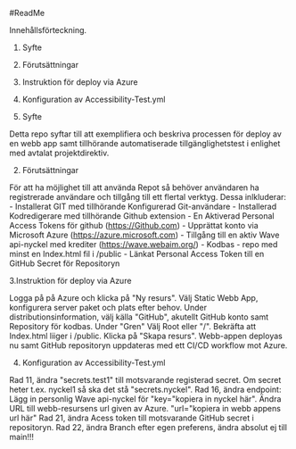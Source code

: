 #ReadMe

Innehållsförteckning.

1. Syfte

2. Förutsättningar

3. Instruktion för deploy via Azure

4. Konfiguration av Accessibility-Test.yml



1. Syfte
 
Detta repo syftar till att exemplifiera och beskriva processen för deploy av en webb
app samt tillhörande automatiserade tillgänglighetstest i enlighet med avtalat projektdirektiv.

2. Förutsättningar

För att ha möjlighet till att använda Repot så behöver användaren ha registrerade användare och tillgång till ett flertal verktyg. Dessa inlkluderar:
    - Installerat GIT med tillhörande Konfigurerad Git-användare
    - Installerad Kodredigerare med tillhörande Github extension
    - En Aktiverad Personal Access Tokens för github (https://Github.com)
    - Upprättat konto via Microsoft Azure (https://azure.microsoft.com)
    - Tillgång till en aktiv Wave api-nyckel med krediter (https://wave.webaim.org/)
    - Kodbas - repo med minst en Index.html fil i /public
    - Länkat Personal Access Token till en GitHub Secret för Repositoryn
   
3.Instruktion för deploy via Azure

Logga på på Azure och klicka på "Ny resurs". Välj Static Webb App, konfigurera server paket och plats efter behov. Under distributionsinformation,
välj källa "GitHub", akutellt GitHub konto samt Repository för kodbas. Under "Gren" Välj Root eller "/". Bekräfta att Index.html liiger i /public.
Klicka på "Skapa resurs". Webb-appen deployas nu samt GitHub repositoryn uppdateras med ett CI/CD workflow mot Azure.

4. Konfiguration av Accessibility-Test.yml

Rad 11, ändra "secrets.test1" till motsvarande registerad secret. Om secret heter t.ex. nyckel1 så ska det stå "secrets.nyckel".
Rad 16, ändra endpoint: Lägg in personlig Wave api-nyckel för "key="kopiera in nyckel här". Ändra URL till webb-resursens url given av Azure. "url="kopiera in webb appens url här"
Rad 21, ändra Acess token till motsvarande GitHub secret i repositoryn.
Rad 22, ändra Branch efter egen preferens, ändra absolut ej till main!!!




